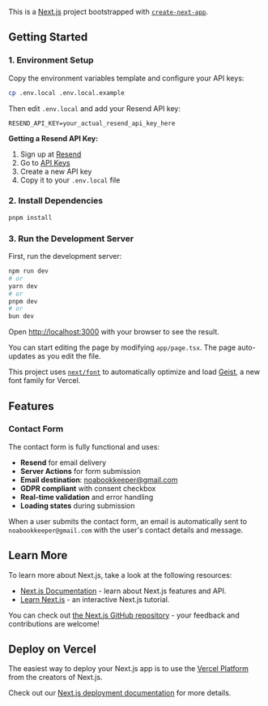 This is a [Next.js](https://nextjs.org) project bootstrapped with [`create-next-app`](https://nextjs.org/docs/app/api-reference/cli/create-next-app).

## Getting Started

### 1. Environment Setup

Copy the environment variables template and configure your API keys:

```bash
cp .env.local .env.local.example
```

Then edit `.env.local` and add your Resend API key:

```env
RESEND_API_KEY=your_actual_resend_api_key_here
```

**Getting a Resend API Key:**
1. Sign up at [Resend](https://resend.com)
2. Go to [API Keys](https://resend.com/api-keys)
3. Create a new API key
4. Copy it to your `.env.local` file

### 2. Install Dependencies

```bash
pnpm install
```

### 3. Run the Development Server

First, run the development server:

```bash
npm run dev
# or
yarn dev
# or
pnpm dev
# or
bun dev
```

Open [http://localhost:3000](http://localhost:3000) with your browser to see the result.

You can start editing the page by modifying `app/page.tsx`. The page auto-updates as you edit the file.

This project uses [`next/font`](https://nextjs.org/docs/app/building-your-application/optimizing/fonts) to automatically optimize and load [Geist](https://vercel.com/font), a new font family for Vercel.

## Features

### Contact Form
The contact form is fully functional and uses:
- **Resend** for email delivery
- **Server Actions** for form submission
- **Email destination**: noabookkeeper@gmail.com
- **GDPR compliant** with consent checkbox
- **Real-time validation** and error handling
- **Loading states** during submission

When a user submits the contact form, an email is automatically sent to `noabookkeeper@gmail.com` with the user's contact details and message.

## Learn More

To learn more about Next.js, take a look at the following resources:

- [Next.js Documentation](https://nextjs.org/docs) - learn about Next.js features and API.
- [Learn Next.js](https://nextjs.org/learn) - an interactive Next.js tutorial.

You can check out [the Next.js GitHub repository](https://github.com/vercel/next.js) - your feedback and contributions are welcome!

## Deploy on Vercel

The easiest way to deploy your Next.js app is to use the [Vercel Platform](https://vercel.com/new?utm_medium=default-template&filter=next.js&utm_source=create-next-app&utm_campaign=create-next-app-readme) from the creators of Next.js.

Check out our [Next.js deployment documentation](https://nextjs.org/docs/app/building-your-application/deploying) for more details.
